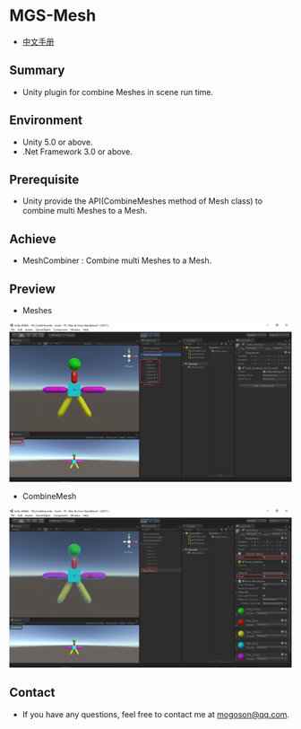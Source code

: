 ﻿# MGS-Mesh
- [中文手册](./README_ZH.md)

## Summary
- Unity plugin for combine Meshes in scene run time.

## Environment
- Unity 5.0 or above.
- .Net Framework 3.0 or above.

## Prerequisite
- Unity provide the API(CombineMeshes method of Mesh class) to combine multi Meshes to a Mesh.

## Achieve
- MeshCombiner : Combine multi Meshes to a Mesh.

## Preview
- Meshes

![Meshes](./Attachments/Meshes.png)

- CombineMesh

![CombineMesh](./Attachments/CombineMesh.png)

## Contact
- If you have any questions, feel free to contact me at mogoson@qq.com.
